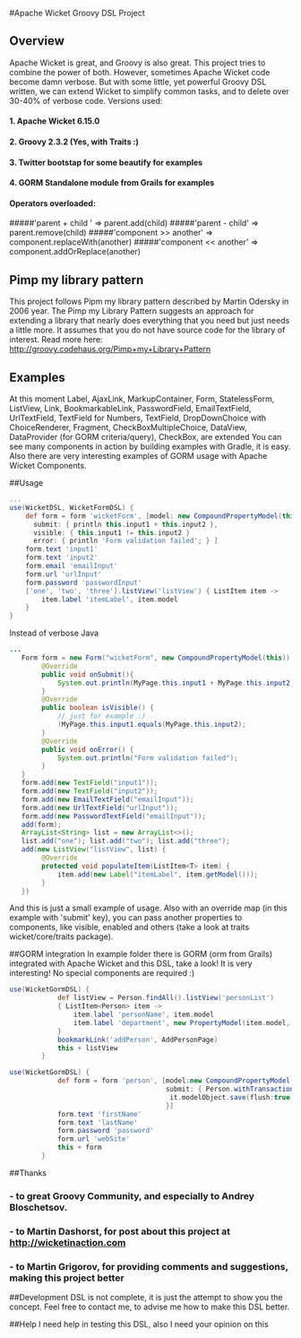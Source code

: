 #Apache Wicket Groovy DSL Project

## Overview
Apache Wicket is great, and Groovy is also great. This project tries to combine the power of both. However, sometimes Apache Wicket code become damn verbose.
But with some little, yet powerful Groovy DSL written, we can extend Wicket to simplify common tasks, and to delete over 30-40% of verbose code.
Versions used:
#### 1. Apache Wicket 6.15.0
#### 2. Groovy 2.3.2 (Yes, with Traits :)
#### 3. Twitter bootstap for some beautify for examples
#### 4. GORM Standalone module from Grails for examples

#### Operators overloaded:
#####'parent + child ' => parent.add(child)
#####'parent - child' => parent.remove(child)
#####'component >> another' => component.replaceWith(another)
#####'component << another' => component.addOrReplace(another)

## Pimp my library pattern
This project follows Pipm my library pattern described by Martin Odersky in 2006 year. The Pimp my Library Pattern suggests an approach for extending a library that nearly does everything that you need but just needs a little more. It assumes that you do not have source code for the library of interest.
Read more here: http://groovy.codehaus.org/Pimp+my+Library+Pattern

## Examples
At this moment Label, AjaxLink, MarkupContainer, Form, StatelessForm, ListView, Link, BookmarkableLink, PasswordField, EmailTextField, UrlTextField, TextField for Numbers, TextField, DropDownChoice with ChoiceRenderer, Fragment, CheckBoxMultipleChoice, DataView, DataProvider (for GORM criteria/query), CheckBox,  are extended
You can see many components in action by building examples with Gradle, it is easy.
Also there are very interesting examples of GORM usage with Apache Wicket Components.

##Usage
```groovy
...
use(WicketDSL, WicketFormDSL) {
    def form = form 'wicketForm', [model: new CompoundPropertyModel(this),
      submit: { println this.input1 + this.input2 },
      visible: { this.input1 != this.input2 }
      error: { println 'Form validation failed'; } ]
    form.text 'input1'
    form.text 'input2'
    form.email 'emailInput'
    form.url 'urlInput'
    form.password 'passwordInput'
    ['one', 'two', 'three'].listView('listView') { ListItem item ->
        item.label 'itemLabel', item.model
    }
}
```
Instead of verbose Java
```java
...
   Form form = new Form("wicketForm", new CompoundPropertyModel(this)) {
        @Override
        public void onSubmit(){
            System.out.println(MyPage.this.input1 + MyPage.this.input2);
        }
        @Override
        public boolean isVisible() {
            // just for example :)
            !MyPage.this.input1.equals(MyPage.this.input2);
        }
        @Override
        public void onError() {
            System.out.println("Form validation failed");
        }
   }
   form.add(new TextField("input1"));
   form.add(new TextField("input2"));
   form.add(new EmailTextField("emailInput"));
   form.add(new UrlTextField("urlInput"));
   form.add(new PasswordTextField("emailInput"));
   add(form);
   ArrayList<String> list = new ArrayList<>();
   list.add("one"); list.add("two"); list.add("three");
   add(new ListView("listView", list) {
        @Override
        protected void populateItem(ListItem<T> item) {
            item.add(new Label("itemLabel", item.getModel()));
        }
   })
```

And this is just a small example of usage. Also with an override map (in this example with 'submit' key), you can pass another properties to components, like
visible, enabled and others (take a look at traits wicket/core/traits package).

##GORM integration
In example folder there is GORM (orm from Grails) integrated with Apache Wicket and this DSL, take a look! It is very interesting!
No special components are required :)
```groovy
use(WicketGormDSL) {
            def listView = Person.findAll().listView('personList')
            { ListItem<Person> item ->
                item.label 'personName', item.model
                item.label 'department', new PropertyModel(item.model, 'department.title')
            }
            bookmarkLink('addPerson', AddPersonPage)
            this + listView
        }
```
```groovy
use(WicketGormDSL) {
            def form = form 'person', [model:new CompoundPropertyModel(new Person())
                                       submit: { Person.withTransaction {
                                        it.modelObject.save(flush:true) }
                                       }]
            form.text 'firstName'
            form.text 'lastName'
            form.password 'password'
            form.url 'webSite'
            this + form
        }
```
##Thanks

### - to great Groovy Community, and especially to Andrey Bloschetsov.
### - to Martin Dashorst, for post about this project at http://wicketinaction.com
### - to Martin Grigorov, for providing comments and suggestions, making this project better

##Development
DSL is not complete, it is just the attempt to show you the concept.
Feel free to contact me, to advise me how to make this DSL better.

##Help
I need help in testing this DSL, also I need your opinion on this